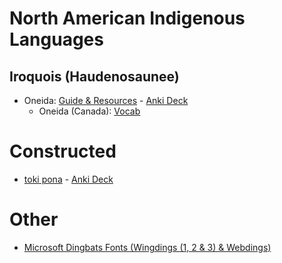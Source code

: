 # North American Indigenous Languages
## Iroquois (Haudenosaunee)
- Oneida: [Guide & Resources](resources-and-guides/north-american-indigenous/iroquois/oneida.md) - [Anki Deck](https://github.com/cutthroat78/Language-Learning-Resources/releases/download/Oneida-Anki-Deck/oneida.apkg)
  - Oneida (Canada): [Vocab](vocab/north-american-indigenous/iroquois/oneida-canada/README.md)

# Constructed
- [toki pona](Languages/Constructed/toki-pona.md) - [Anki Deck](https://github.com/cutthroat78/Language-Learning-Resources/releases/download/toki-pona-Anki-Deck/toki-pona.apkg)

<!--
- [Esperanto](Languages/Constructed/Esperanto.md)
- [Wenja](Languages/Constructed/Wenja.md)
-->

<!--
## Yuki-Wappo
- [Yuki]()
- [Wappo]()
<!--
# European
## Ireland
- [Shelta (Cant, Gammon)](Languages/Shelta.md)
# Sign Languages
- [Japanese Sign Language (JSL)](Languages/Sign-Langauge/Japanese-Sign-Langauge.md)
-->
# Other

- [Microsoft Dingbats Fonts (Wingdings (1, 2 & 3) & Webdings)](resources-and-guides/other/wingdings/wingdings.md) <!-- 1. Finish Page 2. Anki Deck-->

<!--
- [Morse Code]()
- [NATO Phonetic Alphabet]()
- [Standard Galactic/Minecraft Enchantment Table Alphabet]()
- [Pig Latin]()
- [Ogham]()

## Ciphers

- [A1Z26]()
-->
